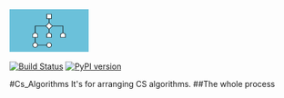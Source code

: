 <img src="algorithm.jpg" height="75">

[![Build Status](https://travis-ci.org/magenta/magenta.svg?branch=master)](https://travis-ci.org/magenta/magenta)
 [![PyPI version](https://badge.fury.io/py/magenta.svg)](https://badge.fury.io/py/magenta)

#Cs_Algorithms
It's for arranging CS algorithms.
##The whole process

